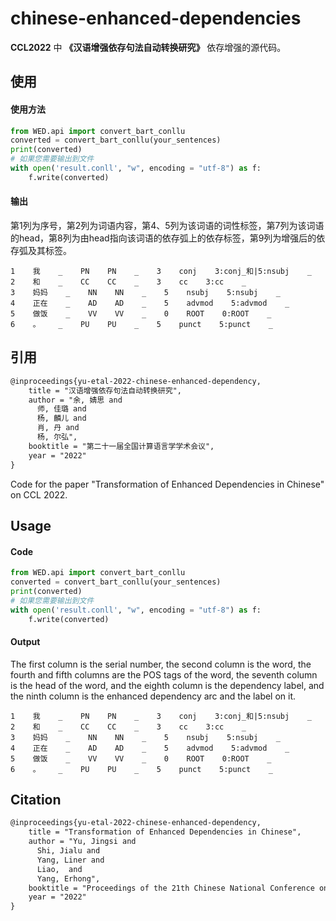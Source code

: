 # chinese-enhanced-dependencies

**CCL2022** 中 **《**汉语增强依存句法自动转换研究**》** 依存增强的源代码。

## 使用

#### 使用方法

```python
from WED.api import convert_bart_conllu
converted = convert_bart_conllu(your_sentences)
print(converted)
# 如果您需要输出到文件
with open('result.conll', "w", encoding = "utf-8") as f:
    f.write(converted)
```

#### 输出

第1列为序号，第2列为词语内容，第4、5列为该词语的词性标签，第7列为该词语的head，第8列为由head指向该词语的依存弧上的依存标签，第9列为增强后的依存弧及其标签。

```
1    我    _    PN    PN    _    3    conj    3:conj_和|5:nsubj    _
2    和    _    CC    CC    _    3    cc    3:cc    _
3    妈妈    _    NN    NN    _    5    nsubj    5:nsubj    _
4    正在    _    AD    AD    _    5    advmod    5:advmod    _
5    做饭    _    VV    VV    _    0    ROOT    0:ROOT    _
6    。    _    PU    PU    _    5    punct    5:punct    _
```

## 引用

```tex
@inproceedings{yu-etal-2022-chinese-enhanced-dependency,
    title = "汉语增强依存句法自动转换研究",
    author = "余, 婧思 and
      师, 佳璐 and
      杨, 麟儿 and
      肖, 丹 and
      杨, 尔弘",
    booktitle = "第二十一届全国计算语言学学术会议",
    year = "2022"
}
```





Code for the paper "Transformation of Enhanced Dependencies in Chinese" on CCL 2022.

## Usage

#### Code

```python
from WED.api import convert_bart_conllu
converted = convert_bart_conllu(your_sentences)
print(converted)
# 如果您需要输出到文件
with open('result.conll', "w", encoding = "utf-8") as f:
    f.write(converted)
```

#### Output

The first column is the serial number, the second column is the word, the fourth and fifth columns are the POS tags of the word, the seventh column is the head of the word, and the eighth column is the dependency label, and the ninth column is the enhanced dependency arc and the label on it.

```
1    我    _    PN    PN    _    3    conj    3:conj_和|5:nsubj    _
2    和    _    CC    CC    _    3    cc    3:cc    _
3    妈妈    _    NN    NN    _    5    nsubj    5:nsubj    _
4    正在    _    AD    AD    _    5    advmod    5:advmod    _
5    做饭    _    VV    VV    _    0    ROOT    0:ROOT    _
6    。    _    PU    PU    _    5    punct    5:punct    _
```

## Citation

```tex
@inproceedings{yu-etal-2022-chinese-enhanced-dependency,
    title = "Transformation of Enhanced Dependencies in Chinese",
    author = "Yu, Jingsi and
      Shi, Jialu and
      Yang, Liner and
      Liao,  and
      Yang, Erhong",
    booktitle = "Proceedings of the 21th Chinese National Conference on Computational Linguistics",
    year = "2022"
}
```

